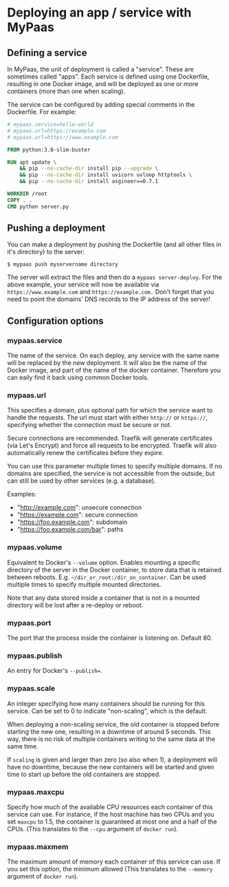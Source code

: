 # Deploying an app / service with MyPaas


## Defining a service

In MyPaas, the unit of deployment is called a "service". These are
sometimes called "apps". Each service is defined using one Dockerfile,
resulting in one Docker image, and will be deployed as one or more
containers (more than one when scaling).

The service can be configured by adding special comments in the Dockerfile. For example:
```Dockerfile
# mypaas.service=hello-world
# mypaas.url=https://example.com
# mypaas.url=https://www.example.com

FROM python:3.8-slim-buster

RUN apt update \
    && pip --no-cache-dir install pip --upgrade \
    && pip --no-cache-dir install uvicorn uvloop httptools \
    && pip --no-cache-dir install asgineer==0.7.1

WORKDIR /root
COPY . .
CMD python server.py
```


## Pushing a deployment

You can make a deployment by pushing the Dockerfile (and all other files in
it's directory) to the server:
```
$ mypaas push myservername directory
```

The server will extract the files and then do a `mypaas server-deploy`. For the above example,
your service will now be available via `https://www.example.com` and `https://example.com.`
Don't forget that you need to point the domains' DNS records to the IP address of the server!


## Configuration options

### mypaas.service

The name of the service. On each deploy, any service with the same name
will be replaced by the new deployment. It will also be the name of the
Docker image, and part of the name of the docker container. Therefore you can
eaily find it back using common Docker tools.

### mypaas.url

This specifies a domain, plus optional path for which the service want to
handle the requests. The url must start with either `http://` or `https://`,
specifying whether the connection must be secure or not.

Secure connections are recommended. Traefik will generate certificates
(via Let's Encrypt) and force all requests to be encrypted. Traefik
will also automatically renew the certificates before they expire.

You can use this parameter multiple times to specify multiple domains.
If no domains are specified, the service is not accessible from the outside,
but can still be used by other services (e.g. a database).

Examples:

* "http://example.com": unsecure connection
* "https://example.com": secure connection
* "https://foo.example.com": subdomain
* "https://foo.example.com/bar": paths

### mypaas.volume

Equivalent to Docker's `--volume` option. Enables mounting a specific
directory of the server in the Docker container, to store data that is
retained between reboots. E.g. `~/dir_or_root:/dir_on_container`.
Can be used multiple times to specify multiple mounted directories.

Note that any data stored inside a container that is not in a mounted
directory will be lost after a re-deploy or reboot.

### mypaas.port

The port that the process inside the container is listening on. Default 80.

### mypaas.publish

An entry for Docker's `--publish=`.

### mypaas.scale

An integer specifying how many containers should be running for this service.
Can be set to 0 to indicate "non-scaling", which is the default.

When deploying a non-scaling service, the old container is stopped
before starting the new one, resulting in a downtime of around 5
seconds. This way, there is no risk of multiple containers writing to
the same data at the same time.

If `scaling` is given and larger than zero (so also when 1), a
deployment will have no downtime, because the new containers will be
started and given time to start up before the old containers are
stopped.

### mypaas.maxcpu

Specify how much of the available CPU resources each container of this
service can use. For instance, if the host machine has two CPUs and you
set `maxcpu` to 1.5, the container is guaranteed at most one and a half
of the CPUs. (This translates to the `--cpu` argument of `docker run`).

### mypaas.maxmem

The maximum amount of memory each container of this service can use.
If you set this option, the minimum allowed (This translates to the
`--memory` argument of `docker run`).

